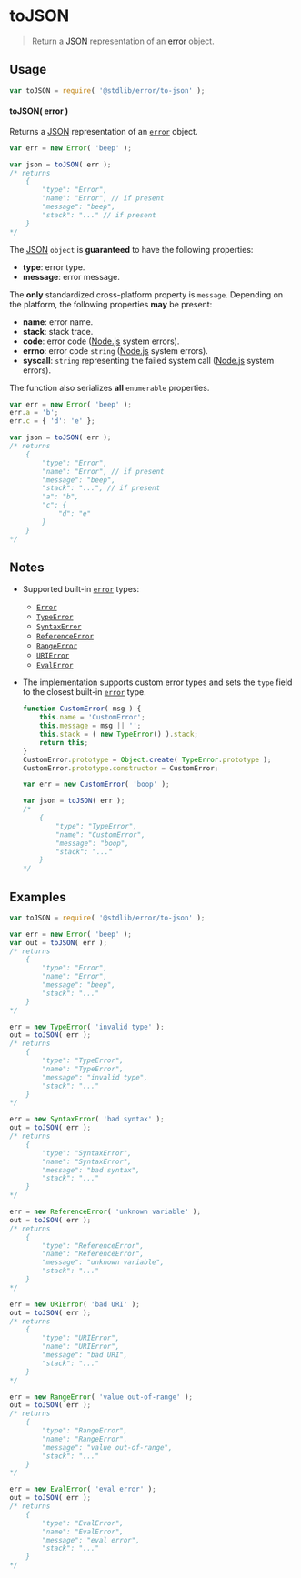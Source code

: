 # toJSON

> Return a [JSON][json] representation of an [error][mdn-error] object.

<!-- Section to include introductory text. Make sure to keep an empty line after the intro `section` element and another before the `/section` close. -->

<section class="intro">

</section>

<!-- /.intro -->

<!-- Package usage documentation. -->

<section class="usage">

## Usage

```javascript
var toJSON = require( '@stdlib/error/to-json' );
```

#### toJSON( error )

Returns a [JSON][json] representation of an [`error`][mdn-error] object.

```javascript
var err = new Error( 'beep' );

var json = toJSON( err );
/* returns
    {
        "type": "Error",
        "name": "Error", // if present
        "message": "beep",
        "stack": "..." // if present
    }
*/
```

The [JSON][json] `object` is **guaranteed** to have the following properties:

-   **type**: error type.
-   **message**: error message.

The **only** standardized cross-platform property is `message`. Depending on the platform, the following properties **may** be present:

-   **name**: error name.
-   **stack**: stack trace.
-   **code**: error code ([Node.js][node-system-error] system errors).
-   **errno**: error code `string` ([Node.js][node-system-error] system errors).
-   **syscall**: `string` representing the failed system call ([Node.js][node-system-error] system errors).

The function also serializes **all** `enumerable` properties.

<!-- eslint-disable object-curly-newline -->

```javascript
var err = new Error( 'beep' );
err.a = 'b';
err.c = { 'd': 'e' };

var json = toJSON( err );
/* returns
    {
        "type": "Error",
        "name": "Error", // if present
        "message": "beep",
        "stack": "...", // if present
        "a": "b",
        "c": {
            "d": "e"
        }
    }
*/
```

</section>

<!-- /.usage -->

<!-- Package usage notes. Make sure to keep an empty line after the `section` element and another before the `/section` close. -->

<section class="notes">

## Notes

-   Supported built-in [`error`][mdn-error] types:

    -   [`Error`][mdn-error] 
    -   [`TypeError`][mdn-type-error]
    -   [`SyntaxError`][mdn-syntax-error]
    -   [`ReferenceError`][mdn-reference-error]
    -   [`RangeError`][mdn-range-error]
    -   [`URIError`][mdn-uri-error]
    -   [`EvalError`][mdn-eval-error]

-   The implementation supports custom error types and sets the `type` field to the closest built-in [`error`][mdn-error] type.

    ```javascript
    function CustomError( msg ) {
        this.name = 'CustomError';
        this.message = msg || '';
        this.stack = ( new TypeError() ).stack;
        return this;
    }
    CustomError.prototype = Object.create( TypeError.prototype );
    CustomError.prototype.constructor = CustomError;

    var err = new CustomError( 'boop' );

    var json = toJSON( err );
    /*
        {
            "type": "TypeError",
            "name": "CustomError",
            "message": "boop",
            "stack": "..."
        }
    */
    ```

</section>

<!-- /.notes -->

<!-- Package usage examples. -->

<section class="examples">

## Examples

```javascript
var toJSON = require( '@stdlib/error/to-json' );

var err = new Error( 'beep' );
var out = toJSON( err );
/* returns
    {
        "type": "Error",
        "name": "Error",
        "message": "beep",
        "stack": "..."
    }
*/

err = new TypeError( 'invalid type' );
out = toJSON( err );
/* returns
    {
        "type": "TypeError",
        "name": "TypeError",
        "message": "invalid type",
        "stack": "..."
    }
*/

err = new SyntaxError( 'bad syntax' );
out = toJSON( err );
/* returns
    {
        "type": "SyntaxError",
        "name": "SyntaxError",
        "message": "bad syntax",
        "stack": "..."
    }
*/

err = new ReferenceError( 'unknown variable' );
out = toJSON( err );
/* returns
    {
        "type": "ReferenceError",
        "name": "ReferenceError",
        "message": "unknown variable",
        "stack": "..."
    }
*/

err = new URIError( 'bad URI' );
out = toJSON( err );
/* returns
    {
        "type": "URIError",
        "name": "URIError",
        "message": "bad URI",
        "stack": "..."
    }
*/

err = new RangeError( 'value out-of-range' );
out = toJSON( err );
/* returns
    {
        "type": "RangeError",
        "name": "RangeError",
        "message": "value out-of-range",
        "stack": "..."
    }
*/

err = new EvalError( 'eval error' );
out = toJSON( err );
/* returns
    {
        "type": "EvalError",
        "name": "EvalError",
        "message": "eval error",
        "stack": "..."
    }
*/
```

</section>

<!-- /.examples -->

<!-- Section to include cited references. If references are included, add a horizontal rule *before* the section. Make sure to keep an empty line after the `section` element and another before the `/section` close. -->

<section class="references">

</section>

<!-- /.references -->

<!-- Section for all links. Make sure to keep an empty line after the `section` element and another before the `/section` close. -->

<section class="links">

[json]: http://www.json.org/

[mdn-error]: https://developer.mozilla.org/en-US/docs/Web/JavaScript/Reference/Global_Objects/Error

[mdn-type-error]: https://developer.mozilla.org/en-US/docs/Web/JavaScript/Reference/Global_Objects/TypeError

[mdn-syntax-error]: https://developer.mozilla.org/en-US/docs/Web/JavaScript/Reference/Global_Objects/SyntaxError

[mdn-range-error]: https://developer.mozilla.org/en-US/docs/Web/JavaScript/Reference/Global_Objects/RangeError

[mdn-reference-error]: https://developer.mozilla.org/en-US/docs/Web/JavaScript/Reference/Global_Objects/ReferenceError

[mdn-uri-error]: https://developer.mozilla.org/en-US/docs/Web/JavaScript/Reference/Global_Objects/URIError

[mdn-eval-error]: https://developer.mozilla.org/en-US/docs/Web/JavaScript/Reference/Global_Objects/EvalError

[node-system-error]: https://nodejs.org/api/errors.html#errors_class_system_error

</section>

<!-- /.links -->

